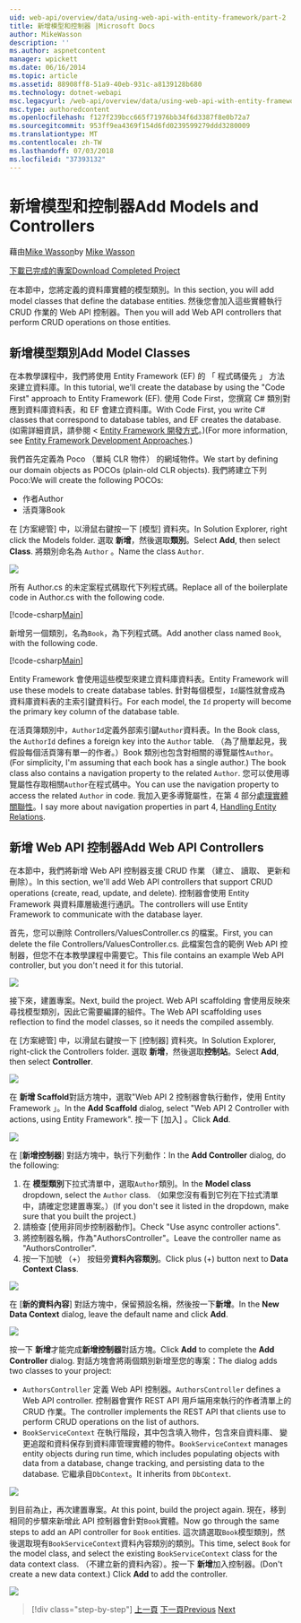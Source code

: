 ```yaml
---
uid: web-api/overview/data/using-web-api-with-entity-framework/part-2
title: 新增模型和控制器 |Microsoft Docs
author: MikeWasson
description: ''
ms.author: aspnetcontent
manager: wpickett
ms.date: 06/16/2014
ms.topic: article
ms.assetid: 88908ff8-51a9-40eb-931c-a8139128b680
ms.technology: dotnet-webapi
msc.legacyurl: /web-api/overview/data/using-web-api-with-entity-framework/part-2
msc.type: authoredcontent
ms.openlocfilehash: f127f239bcc665f71976bb34f6d3387f8e0b72a7
ms.sourcegitcommit: 953ff9ea4369f154d6fd0239599279ddd3280009
ms.translationtype: MT
ms.contentlocale: zh-TW
ms.lasthandoff: 07/03/2018
ms.locfileid: "37393132"
---
```

<a name="add-models-and-controllers"></a><span data-ttu-id="6b887-102">新增模型和控制器</span><span class="sxs-lookup"><span data-stu-id="6b887-102">Add Models and Controllers</span></span>
====================
<span data-ttu-id="6b887-103">藉由[Mike Wasson](https://github.com/MikeWasson)</span><span class="sxs-lookup"><span data-stu-id="6b887-103">by [Mike Wasson](https://github.com/MikeWasson)</span></span>

[<span data-ttu-id="6b887-104">下載已完成的專案</span><span class="sxs-lookup"><span data-stu-id="6b887-104">Download Completed Project</span></span>](https://github.com/MikeWasson/BookService)

<span data-ttu-id="6b887-105">在本節中，您將定義的資料庫實體的模型類別。</span><span class="sxs-lookup"><span data-stu-id="6b887-105">In this section, you will add model classes that define the database entities.</span></span> <span data-ttu-id="6b887-106">然後您會加入這些實體執行 CRUD 作業的 Web API 控制器。</span><span class="sxs-lookup"><span data-stu-id="6b887-106">Then you will add Web API controllers that perform CRUD operations on those entities.</span></span>

## <a name="add-model-classes"></a><span data-ttu-id="6b887-107">新增模型類別</span><span class="sxs-lookup"><span data-stu-id="6b887-107">Add Model Classes</span></span>

<span data-ttu-id="6b887-108">在本教學課程中，我們將使用 Entity Framework (EF) 的 「 程式碼優先 」 方法來建立資料庫。</span><span class="sxs-lookup"><span data-stu-id="6b887-108">In this tutorial, we'll create the database by using the "Code First" approach to Entity Framework (EF).</span></span> <span data-ttu-id="6b887-109">使用 Code First，您撰寫 C# 類別對應到資料庫資料表，和 EF 會建立資料庫。</span><span class="sxs-lookup"><span data-stu-id="6b887-109">With Code First, you write C# classes that correspond to database tables, and EF creates the database.</span></span> <span data-ttu-id="6b887-110">(如需詳細資訊，請參閱 < [Entity Framework 開發方式](https://msdn.microsoft.com/library/ms178359%28v=vs.110%29.aspx#dbfmfcf)。)</span><span class="sxs-lookup"><span data-stu-id="6b887-110">(For more information, see [Entity Framework Development Approaches](https://msdn.microsoft.com/library/ms178359%28v=vs.110%29.aspx#dbfmfcf).)</span></span>

<span data-ttu-id="6b887-111">我們首先定義為 Poco （單純 CLR 物件） 的網域物件。</span><span class="sxs-lookup"><span data-stu-id="6b887-111">We start by defining our domain objects as POCOs (plain-old CLR objects).</span></span> <span data-ttu-id="6b887-112">我們將建立下列 Poco:</span><span class="sxs-lookup"><span data-stu-id="6b887-112">We will create the following POCOs:</span></span>

- <span data-ttu-id="6b887-113">作者</span><span class="sxs-lookup"><span data-stu-id="6b887-113">Author</span></span>
- <span data-ttu-id="6b887-114">活頁簿</span><span class="sxs-lookup"><span data-stu-id="6b887-114">Book</span></span>

<span data-ttu-id="6b887-115">在 [方案總管] 中，以滑鼠右鍵按一下 [模型] 資料夾。</span><span class="sxs-lookup"><span data-stu-id="6b887-115">In Solution Explorer, right click the Models folder.</span></span> <span data-ttu-id="6b887-116">選取 **新增**，然後選取**類別**。</span><span class="sxs-lookup"><span data-stu-id="6b887-116">Select **Add**, then select **Class**.</span></span> <span data-ttu-id="6b887-117">將類別命名為 `Author` 。</span><span class="sxs-lookup"><span data-stu-id="6b887-117">Name the class `Author`.</span></span>

![](part-2/_static/image1.png)

<span data-ttu-id="6b887-118">所有 Author.cs 的未定案程式碼取代下列程式碼。</span><span class="sxs-lookup"><span data-stu-id="6b887-118">Replace all of the boilerplate code in Author.cs with the following code.</span></span>

[!code-csharp[Main](part-2/samples/sample1.cs)]

<span data-ttu-id="6b887-119">新增另一個類別，名為`Book`，為下列程式碼。</span><span class="sxs-lookup"><span data-stu-id="6b887-119">Add another class named `Book`, with the following code.</span></span>

[!code-csharp[Main](part-2/samples/sample2.cs)]

<span data-ttu-id="6b887-120">Entity Framework 會使用這些模型來建立資料庫資料表。</span><span class="sxs-lookup"><span data-stu-id="6b887-120">Entity Framework will use these models to create database tables.</span></span> <span data-ttu-id="6b887-121">針對每個模型，`Id`屬性就會成為資料庫資料表的主索引鍵資料行。</span><span class="sxs-lookup"><span data-stu-id="6b887-121">For each model, the `Id` property will become the primary key column of the database table.</span></span>

<span data-ttu-id="6b887-122">在活頁簿類別中，`AuthorId`定義外部索引鍵`Author`資料表。</span><span class="sxs-lookup"><span data-stu-id="6b887-122">In the Book class, the `AuthorId` defines a foreign key into the `Author` table.</span></span> <span data-ttu-id="6b887-123">（為了簡單起見，我假設每個活頁簿有單一的作者。）Book 類別也包含對相關的導覽屬性`Author`。</span><span class="sxs-lookup"><span data-stu-id="6b887-123">(For simplicity, I'm assuming that each book has a single author.) The book class also contains a navigation property to the related `Author`.</span></span> <span data-ttu-id="6b887-124">您可以使用導覽屬性存取相關`Author`在程式碼中。</span><span class="sxs-lookup"><span data-stu-id="6b887-124">You can use the navigation property to access the related `Author` in code.</span></span> <span data-ttu-id="6b887-125">我加入更多導覽屬性，在第 4 部分[處理實體關聯性](part-4.md)。</span><span class="sxs-lookup"><span data-stu-id="6b887-125">I say more about navigation properties in part 4, [Handling Entity Relations](part-4.md).</span></span>

## <a name="add-web-api-controllers"></a><span data-ttu-id="6b887-126">新增 Web API 控制器</span><span class="sxs-lookup"><span data-stu-id="6b887-126">Add Web API Controllers</span></span>

<span data-ttu-id="6b887-127">在本節中，我們將新增 Web API 控制器支援 CRUD 作業 （建立、 讀取、 更新和刪除）。</span><span class="sxs-lookup"><span data-stu-id="6b887-127">In this section, we'll add Web API controllers that support CRUD operations (create, read, update, and delete).</span></span> <span data-ttu-id="6b887-128">控制器會使用 Entity Framework 與資料庫層級進行通訊。</span><span class="sxs-lookup"><span data-stu-id="6b887-128">The controllers will use Entity Framework to communicate with the database layer.</span></span>

<span data-ttu-id="6b887-129">首先，您可以刪除 Controllers/ValuesController.cs 的檔案。</span><span class="sxs-lookup"><span data-stu-id="6b887-129">First, you can delete the file Controllers/ValuesController.cs.</span></span> <span data-ttu-id="6b887-130">此檔案包含的範例 Web API 控制器，但您不在本教學課程中需要它。</span><span class="sxs-lookup"><span data-stu-id="6b887-130">This file contains an example Web API controller, but you don't need it for this tutorial.</span></span>

![](part-2/_static/image2.png)

<span data-ttu-id="6b887-131">接下來，建置專案。</span><span class="sxs-lookup"><span data-stu-id="6b887-131">Next, build the project.</span></span> <span data-ttu-id="6b887-132">Web API scaffolding 會使用反映來尋找模型類別，因此它需要編譯的組件。</span><span class="sxs-lookup"><span data-stu-id="6b887-132">The Web API scaffolding uses reflection to find the model classes, so it needs the compiled assembly.</span></span>

<span data-ttu-id="6b887-133">在 [方案總管] 中，以滑鼠右鍵按一下 [控制器] 資料夾。</span><span class="sxs-lookup"><span data-stu-id="6b887-133">In Solution Explorer, right-click the Controllers folder.</span></span> <span data-ttu-id="6b887-134">選取 **新增**，然後選取**控制站**。</span><span class="sxs-lookup"><span data-stu-id="6b887-134">Select **Add**, then select **Controller**.</span></span>

![](part-2/_static/image3.png)

<span data-ttu-id="6b887-135">在 **新增 Scaffold**對話方塊中，選取"Web API 2 控制器會執行動作，使用 Entity Framework 」。</span><span class="sxs-lookup"><span data-stu-id="6b887-135">In the **Add Scaffold** dialog, select "Web API 2 Controller with actions, using Entity Framework".</span></span> <span data-ttu-id="6b887-136">按一下 [加入] 。</span><span class="sxs-lookup"><span data-stu-id="6b887-136">Click **Add**.</span></span>

![](part-2/_static/image4.png)

<span data-ttu-id="6b887-137">在 [**新增控制器**] 對話方塊中，執行下列動作：</span><span class="sxs-lookup"><span data-stu-id="6b887-137">In the **Add Controller** dialog, do the following:</span></span>

1. <span data-ttu-id="6b887-138">在 **模型類別**下拉式清單中，選取`Author`類別。</span><span class="sxs-lookup"><span data-stu-id="6b887-138">In the **Model class** dropdown, select the `Author` class.</span></span> <span data-ttu-id="6b887-139">（如果您沒有看到它列在下拉式清單中，請確定您建置專案。）</span><span class="sxs-lookup"><span data-stu-id="6b887-139">(If you don't see it listed in the dropdown, make sure that you built the project.)</span></span>
2. <span data-ttu-id="6b887-140">請檢查 [使用非同步控制器動作]。</span><span class="sxs-lookup"><span data-stu-id="6b887-140">Check "Use async controller actions".</span></span>
3. <span data-ttu-id="6b887-141">將控制器名稱，作為&quot;AuthorsController&quot;。</span><span class="sxs-lookup"><span data-stu-id="6b887-141">Leave the controller name as &quot;AuthorsController&quot;.</span></span>
4. <span data-ttu-id="6b887-142">按一下加號 （+） 按鈕旁**資料內容類別**。</span><span class="sxs-lookup"><span data-stu-id="6b887-142">Click plus (+) button next to **Data Context Class**.</span></span>

![](part-2/_static/image5.png)

<span data-ttu-id="6b887-143">在 [**新的資料內容**] 對話方塊中，保留預設名稱，然後按一下**新增**。</span><span class="sxs-lookup"><span data-stu-id="6b887-143">In the **New Data Context** dialog, leave the default name and click **Add**.</span></span>

![](part-2/_static/image6.png)

<span data-ttu-id="6b887-144">按一下 **新增**才能完成**新增控制器**對話方塊。</span><span class="sxs-lookup"><span data-stu-id="6b887-144">Click **Add** to complete the **Add Controller** dialog.</span></span> <span data-ttu-id="6b887-145">對話方塊會將兩個類別新增至您的專案：</span><span class="sxs-lookup"><span data-stu-id="6b887-145">The dialog adds two classes to your project:</span></span>

- <span data-ttu-id="6b887-146">`AuthorsController` 定義 Web API 控制器。</span><span class="sxs-lookup"><span data-stu-id="6b887-146">`AuthorsController` defines a Web API controller.</span></span> <span data-ttu-id="6b887-147">控制器會實作 REST API 用戶端用來執行的作者清單上的 CRUD 作業。</span><span class="sxs-lookup"><span data-stu-id="6b887-147">The controller implements the REST API that clients use to perform CRUD operations on the list of authors.</span></span>
- <span data-ttu-id="6b887-148">`BookServiceContext` 在執行階段，其中包含填入物件，包含來自資料庫、 變更追蹤和資料保存到資料庫管理實體的物件。</span><span class="sxs-lookup"><span data-stu-id="6b887-148">`BookServiceContext` manages entity objects during run time, which includes populating objects with data from a database, change tracking, and persisting data to the database.</span></span> <span data-ttu-id="6b887-149">它繼承自`DbContext`。</span><span class="sxs-lookup"><span data-stu-id="6b887-149">It inherits from `DbContext`.</span></span>

![](part-2/_static/image7.png)

<span data-ttu-id="6b887-150">到目前為止，再次建置專案。</span><span class="sxs-lookup"><span data-stu-id="6b887-150">At this point, build the project again.</span></span> <span data-ttu-id="6b887-151">現在，移到相同的步驟來新增此 API 控制器會針對`Book`實體。</span><span class="sxs-lookup"><span data-stu-id="6b887-151">Now go through the same steps to add an API controller for `Book` entities.</span></span> <span data-ttu-id="6b887-152">這次請選取`Book`模型類別，然後選取現有`BookServiceContext`資料內容類別的類別。</span><span class="sxs-lookup"><span data-stu-id="6b887-152">This time, select `Book` for the model class, and select the existing `BookServiceContext` class for the data context class.</span></span> <span data-ttu-id="6b887-153">（不建立新的資料內容）。按一下 **新增**加入控制器。</span><span class="sxs-lookup"><span data-stu-id="6b887-153">(Don't create a new data context.) Click **Add** to add the controller.</span></span>

![](part-2/_static/image8.png)

> [!div class="step-by-step"]
> <span data-ttu-id="6b887-154">[上一頁](part-1.md)
> [下一頁](part-3.md)</span><span class="sxs-lookup"><span data-stu-id="6b887-154">[Previous](part-1.md)
[Next](part-3.md)</span></span>
